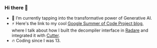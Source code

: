 ### Hi there 👋
- 🔭 I’m currently tapping into the transformative power of Generative AI.
- ⚡ Here's the link to my cool [Google Summer of Code Project blog](https://cutter.re/improving-decompiler-widget-gsoc), where I talk about how I built the decompiler interface in [Radare](https://rizin.re) and integrated it with [Cutter](https://rizin.re).
- 🔥 Coding since I was 13.
<!--
**NirmalManoj/NirmalManoj** is a ✨ _special_ ✨ repository because its `README.md` (this file) appears on your GitHub profile.

Here are some ideas to get you started:

- 🔭 I’m currently working on ...
- 🌱 I’m currently learning ...
- 👯 I’m looking to collaborate on ...
- 🤔sI’m looking for help with ...
- 💬 Ask me about ...
- 📫 How to reach me: ...
- 😄 Pronouns: ...
- ⚡ Fun fact: ...
-->

